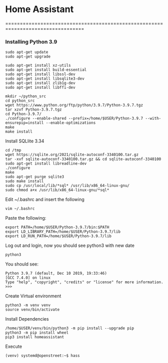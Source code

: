 # Home Assistant 
=================================================================================


### Installing Python 3.9


```
sudo apt-get update
sudo apt-get upgrade

sudo apt-get install xz-utils
sudo apt-get install build-essential
sudo apt-get install libssl-dev
sudo apt-get install libsqlite3-dev
sudo apt-get install zlib1g-dev
sudo apt-get install libffi-dev

mkdir ~/python_src
cd python_src
wget https://www.python.org/ftp/python/3.9.7/Python-3.9.7.tgz
tar xzvf Python-3.9.7.tgz
cd Python-3.9.7/
./configure --enable-shared --prefix=/home/$USER/Python-3.9.7 --with-ensurepip=install --enable-optimizations
make
make install
```
Install SQLlite 3.34
```
cd /tmp
wget https://sqlite.org/2021/sqlite-autoconf-3340100.tar.gz
tar -xvf sqlite-autoconf-3340100.tar.gz && cd sqlite-autoconf-3340100
sudo apt-get install libreadline-dev
./configure
make
sudo apt-get purge sqlite3
sudo make install
sudo cp /usr/local/lib/*sql* /usr/lib/x86_64-linux-gnu/
sudo chmod a+x /usr/lib/x86_64-linux-gnu/*sql*
```

Edit ~/.bashrc and insert the following
```
vim ~/.bashrc
```
Paste the following:
```
export PATH=/home/$USER/Python-3.9.7/bin:$PATH
export LD_LIBRARY_PATH=/home/$USER/Python-3.9.7/lib
export LD_RUN_PATH=/home/$USER/Python-3.9.7/lib
```

Log out and login, now you should see python3 with new date
```
python3
```
You should see:
```
Python 3.9.7 (default, Dec 10 2019, 19:33:46) 
[GCC 7.4.0] on linux
Type "help", "copyright", "credits" or "license" for more information.
>>> 
```

Create Virtual environment
```
python3 -m venv venv
source venv/bin/activate
```

Install Dependencies
```
/home/$USER/venv/bin/python3 -m pip install --upgrade pip
python3 -m pip install wheel
pip3 install homeassistant
```

Execute 
```
(venv) systemd@openstreet:~$ hass
```
